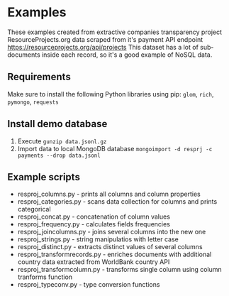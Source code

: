 # Examples

These examples created from extractive companies transparency project ResourceProjects.org data scraped from it's payment API endpoint https://resourceprojects.org/api/projects
This dataset has a lot of sub-documents inside each record, so it's a good example of NoSQL data.


## Requirements

Make sure to install the following Python libraries using pip: `glom`, `rich`, `pymongo`, `requests`

## Install demo database

1. Execute `gunzip data.jsonl.gz`
2. Import data to local MongoDB database `mongoimport -d resprj -c payments --drop data.jsonl` 

## Example scripts

* resproj_columns.py - prints all columns and column properties
* resproj_categories.py - scans data collection for columns and prints categorical 
* resproj_concat.py - concatenation of column values
* resproj_frequency.py - calculates fields frequencies
* resproj_joincolumns.py - joins several columns into the new one
* resproj_strings.py - string manipulatios with letter case
* resproj_distinct.py - extracts distinct values of several columns
* resproj_transformrecords.py - enriches documents with additional country data extracted from WorldBank country API
* resproj_transformcolumn.py - transforms single column using column tranforms function
* resproj_typeconv.py - type conversion functions

